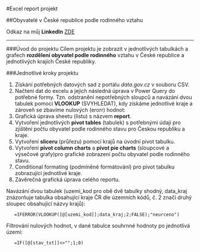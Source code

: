 #Excel report projekt

##Obyvatelé v České republice podle rodinného vztahu

Odkaz na můj **Linkedln** [ZDE](https://www.linkedin.com/in/mat%C4%9Bj-frol%C3%ADk-183812230/)   

-------


###Úvod do projektu
Cílem projektu je zobrazit v jednotlivých tabulkách a grafech **rozdělení obyvatel podle rodinného** vztahu v České republice a jednotlivých krajích České republiky.

###Jednotlivé kroky projektu
1. Získání potřebných datových sad z portálu _data.gov.cz_ v souboru CSV.
2. Načtení dat do excelu a jejich následná úprava v Power Query do potřebné formy. Tzn. odstranění nepotřebných sloupců a navázání dvou tabulek pomocí **VLOOKUP** (SVYHLEDAT), kdy získáme jednotlivé kraje a zároveň se zbavíme nulových (erorr) hodnot:
3. Grafická úprava sheetu (listu) s názvem **report**.
4. Vytvoření jednotlivých **pivot tables** (tabulek) s potřebnými údaji pro zjištění počtu obyvatel podle rodinného stavu pro Českou republiku a kraje.
5. Vytvoření **sliceru** (průřezu) pomocí krajů na úvodní pivot tabulku.  
5. Vytvoření **pivot column charts** a **pivot pie charts** (sloupcové a výsečové grafy)pro grafické zobrazení počtu obyvatel podle rodinného stavu.
6. Conditional formating (podmíněné formátování) pro pivot tabulku zobrazující jednotlivé kraje.
7. Závěrečná grafická úprava celého reportu.

Navázání dvou tabulek (uzemi_kod pro obě dvě tabulky shodný, data_kraj znázorňuje tabulka obsahující kraje ČR dle územních kódů, č. 2 značí druhý sloupec obsahující názvy krajů):
```
   =IFERROR(VLOOKUP([@[uzemi_kod]];data_kraj;2;FALSE);"neurceno")
```
Filtrování nulových hodnot, v dané tabulce souhrnné hodnoty po jednotlivá území:
```
   =IF([@[stav_txt]]<>"";1;0)
```
